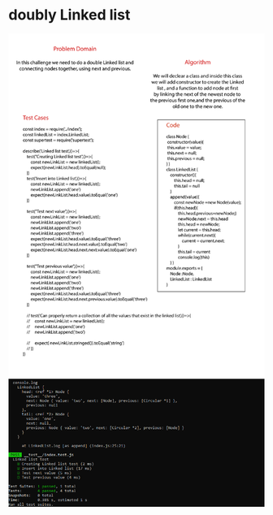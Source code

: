 # doubly Linked list

![doubly Linked list](./assits/doubly%20Linked%20list.png)
![doubly Linked list tests](./assits/DoublyLinkedListTest.png)